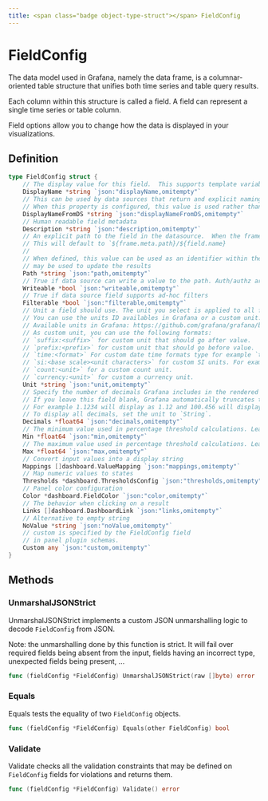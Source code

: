 ```yaml
---
title: <span class="badge object-type-struct"></span> FieldConfig
---
```

# <span class="badge object-type-struct"></span> FieldConfig

The data model used in Grafana, namely the data frame, is a columnar-oriented table structure that unifies both time series and table query results.

Each column within this structure is called a field. A field can represent a single time series or table column.

Field options allow you to change how the data is displayed in your visualizations.

## Definition

```go
type FieldConfig struct {
    // The display value for this field.  This supports template variables blank is auto
    DisplayName *string `json:"displayName,omitempty"`
    // This can be used by data sources that return and explicit naming structure for values and labels
    // When this property is configured, this value is used rather than the default naming strategy.
    DisplayNameFromDS *string `json:"displayNameFromDS,omitempty"`
    // Human readable field metadata
    Description *string `json:"description,omitempty"`
    // An explicit path to the field in the datasource.  When the frame meta includes a path,
    // This will default to `${frame.meta.path}/${field.name}
    // 
    // When defined, this value can be used as an identifier within the datasource scope, and
    // may be used to update the results
    Path *string `json:"path,omitempty"`
    // True if data source can write a value to the path. Auth/authz are supported separately
    Writeable *bool `json:"writeable,omitempty"`
    // True if data source field supports ad-hoc filters
    Filterable *bool `json:"filterable,omitempty"`
    // Unit a field should use. The unit you select is applied to all fields except time.
    // You can use the units ID availables in Grafana or a custom unit.
    // Available units in Grafana: https://github.com/grafana/grafana/blob/main/packages/grafana-data/src/valueFormats/categories.ts
    // As custom unit, you can use the following formats:
    // `suffix:<suffix>` for custom unit that should go after value.
    // `prefix:<prefix>` for custom unit that should go before value.
    // `time:<format>` For custom date time formats type for example `time:YYYY-MM-DD`.
    // `si:<base scale><unit characters>` for custom SI units. For example: `si: mF`. This one is a bit more advanced as you can specify both a unit and the source data scale. So if your source data is represented as milli (thousands of) something prefix the unit with that SI scale character.
    // `count:<unit>` for a custom count unit.
    // `currency:<unit>` for custom a currency unit.
    Unit *string `json:"unit,omitempty"`
    // Specify the number of decimals Grafana includes in the rendered value.
    // If you leave this field blank, Grafana automatically truncates the number of decimals based on the value.
    // For example 1.1234 will display as 1.12 and 100.456 will display as 100.
    // To display all decimals, set the unit to `String`.
    Decimals *float64 `json:"decimals,omitempty"`
    // The minimum value used in percentage threshold calculations. Leave blank for auto calculation based on all series and fields.
    Min *float64 `json:"min,omitempty"`
    // The maximum value used in percentage threshold calculations. Leave blank for auto calculation based on all series and fields.
    Max *float64 `json:"max,omitempty"`
    // Convert input values into a display string
    Mappings []dashboard.ValueMapping `json:"mappings,omitempty"`
    // Map numeric values to states
    Thresholds *dashboard.ThresholdsConfig `json:"thresholds,omitempty"`
    // Panel color configuration
    Color *dashboard.FieldColor `json:"color,omitempty"`
    // The behavior when clicking on a result
    Links []dashboard.DashboardLink `json:"links,omitempty"`
    // Alternative to empty string
    NoValue *string `json:"noValue,omitempty"`
    // custom is specified by the FieldConfig field
    // in panel plugin schemas.
    Custom any `json:"custom,omitempty"`
}
```
## Methods

### <span class="badge object-method"></span> UnmarshalJSONStrict

UnmarshalJSONStrict implements a custom JSON unmarshalling logic to decode `FieldConfig` from JSON.

Note: the unmarshalling done by this function is strict. It will fail over required fields being absent from the input, fields having an incorrect type, unexpected fields being present, …

```go
func (fieldConfig *FieldConfig) UnmarshalJSONStrict(raw []byte) error
```

### <span class="badge object-method"></span> Equals

Equals tests the equality of two `FieldConfig` objects.

```go
func (fieldConfig *FieldConfig) Equals(other FieldConfig) bool
```

### <span class="badge object-method"></span> Validate

Validate checks all the validation constraints that may be defined on `FieldConfig` fields for violations and returns them.

```go
func (fieldConfig *FieldConfig) Validate() error
```

